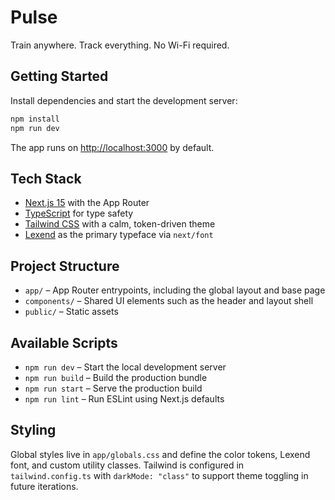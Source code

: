 # Pulse

Train anywhere. Track everything. No Wi-Fi required.

## Getting Started

Install dependencies and start the development server:

```bash
npm install
npm run dev
```

The app runs on [http://localhost:3000](http://localhost:3000) by default.

## Tech Stack

- [Next.js 15](https://nextjs.org/) with the App Router
- [TypeScript](https://www.typescriptlang.org/) for type safety
- [Tailwind CSS](https://tailwindcss.com/) with a calm, token-driven theme
- [Lexend](https://fonts.google.com/specimen/Lexend) as the primary typeface via `next/font`

## Project Structure

- `app/` – App Router entrypoints, including the global layout and base page
- `components/` – Shared UI elements such as the header and layout shell
- `public/` – Static assets

## Available Scripts

- `npm run dev` – Start the local development server
- `npm run build` – Build the production bundle
- `npm run start` – Serve the production build
- `npm run lint` – Run ESLint using Next.js defaults

## Styling

Global styles live in `app/globals.css` and define the color tokens, Lexend font, and custom utility classes. Tailwind is configured in `tailwind.config.ts` with `darkMode: "class"` to support theme toggling in future iterations.
